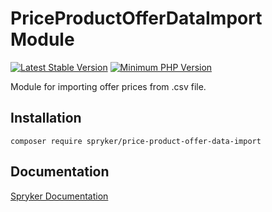 # PriceProductOfferDataImport Module
[![Latest Stable Version](https://poser.pugx.org/spryker/price-product-offer-data-import/v/stable.svg)](https://packagist.org/packages/spryker/price-product-offer-data-import)
[![Minimum PHP Version](https://img.shields.io/badge/php-%3E%3D%207.4-8892BF.svg)](https://php.net/)

Module for importing offer prices from .csv file.

## Installation

```
composer require spryker/price-product-offer-data-import
```

## Documentation

[Spryker Documentation](https://docs.spryker.com)
